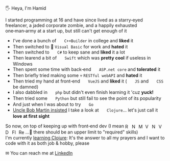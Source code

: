 🖐 Heya, I'm Hamid

I started programming at 16 and have since lived as a starry‑eyed freelancer, a jaded corporate zombie, and a happily exhausted one‑man‑army at a start up, but still can't get enough of it

- I've done a bunch of <img width="17" align="center" src="https://cdn.jsdelivr.net/gh/devicons/devicon/icons/cplusplus/cplusplus-original.svg" /> `C++Builder` in college and **liked** it
- Then switched to 💩 `Visual Basic` for work and **hated** it
- Then switched to <img width="17" align="center" src="https://cdn.jsdelivr.net/gh/devicons/devicon/icons/csharp/csharp-original.svg" /> `C#` to keep sane and **liked** it a lot
- Then learend a bit of <img width="17" align="center" src="https://cdn.jsdelivr.net/gh/devicons/devicon/icons/swift/swift-original.svg" /> `Swift` which was **pretty cool** if useless in Windows
- Then spent some time with back‑end <img width="17" align="center" src="https://cdn.jsdelivr.net/gh/devicons/devicon/icons/dotnetcore/dotnetcore-original.svg" /> `ASP.net core` and **tolerated** it
- Then briefly tried making some 💀 `RESTful webAPI` and **hated** it
- Then tried my hand at front‑end <img width="17" align="center" src="https://cdn.jsdelivr.net/gh/devicons/devicon/icons/vuejs/vuejs-original.svg" /> `VueJS` and **liked** it ( <img width="17" align="center" src="https://cdn.jsdelivr.net/gh/devicons/devicon/icons/javascript/javascript-original.svg" /> `JS` and <img width="17" align="center" src="https://cdn.jsdelivr.net/gh/devicons/devicon/icons/css3/css3-original.svg" /> `CSS` be damned)
- I also dabbled in <img width="17" align="center" src="https://cdn.jsdelivr.net/gh/devicons/devicon/icons/php/php-original.svg" /> `php` but didn't even finish learning it 'cuz **yuck!**
- Then tried some <img width="17" align="center" src="https://cdn.jsdelivr.net/gh/devicons/devicon/icons/python/python-original.svg" /> `Python` but still fail to see the point of its popularity
- And just when I was about to try <img width="17" align="center" src="https://cdn.jsdelivr.net/gh/devicons/devicon/icons/go/go-original-wordmark.svg" /> `Go`
- [Uncle Bob Martin insisted](https://www.youtube.com/watch?v=P2yr-3F6PQo) I take a look at <img width="17" align="center" src="https://cdn.jsdelivr.net/gh/devicons/devicon/icons/clojure/clojure-original.svg" /> `Clojure`... let's just call it **love at first sight**

So now, on top of keeping up with front‑end dev (I mean
<img width="17" align="center" src="https://cdn.jsdelivr.net/gh/devicons/devicon/icons/react/react-original.svg" title="React" />
<img width="17" align="center" src="https://cdn.jsdelivr.net/gh/devicons/devicon/icons/nextjs/nextjs-original.svg" title="NextJS" />
<img width="17" align="center" src="https://cdn.jsdelivr.net/gh/devicons/devicon/icons/materialui/materialui-original.svg" title="MaterialUI" />
<img width="17" align="center" src="https://cdn.jsdelivr.net/gh/devicons/devicon/icons/vuejs/vuejs-original.svg" title="VueJS" />
<img width="17" align="center" src="https://cdn.jsdelivr.net/gh/devicons/devicon/icons/nuxtjs/nuxtjs-original.svg" title="NuxtJS" />
<img width="17" align="center" src="https://cdn.jsdelivr.net/gh/devicons/devicon/icons/vuetify/vuetify-original.svg" title="Vuetify" />
<img width="17" align="center" src="https://cdn.jsdelivr.net/gh/devicons/devicon/icons/dart/dart-original.svg" title="Dart" />
<img width="17" align="center" src="https://cdn.jsdelivr.net/gh/devicons/devicon/icons/flutter/flutter-original.svg" title="Flutter" />
<img width="17" align="center" src="https://cdn.jsdelivr.net/gh/devicons/devicon/icons/redis/redis-original.svg" title="Redis" />
...💫 there should be an upper limit to "required" skills)<br />
I'm currently [learning Clojure](https://exercism.org/profiles/Hamido-san): It's the answer to all my prayers and I want to code with it as both job & hobby, please

✉ You can reach me at [LinkedIn](https://www.linkedin.com/in/hamid-sadeghian)
